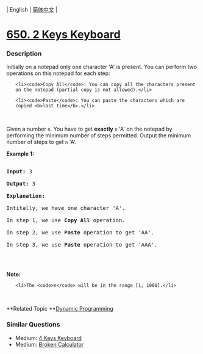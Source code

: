 | English | [简体中文](README.md) |

# [650. 2 Keys Keyboard](https://leetcode-cn.com/problems/2-keys-keyboard)
 ### Description
<p>Initially on a notepad only one character &#39;A&#39; is present. You can perform two operations on this notepad for each step:</p>

<ol>
	<li><code>Copy All</code>: You can copy all the characters present on the notepad (partial copy is not allowed).</li>
	<li><code>Paste</code>: You can paste the characters which are copied <b>last time</b>.</li>
</ol>

<p>&nbsp;</p>

<p>Given a number <code>n</code>. You have to get <b>exactly</b> <code>n</code> &#39;A&#39; on the notepad by performing the minimum number of steps permitted. Output the minimum number of steps to get <code>n</code> &#39;A&#39;.</p>

<p><b>Example 1:</b></p>

<pre>
<b>Input:</b> 3
<b>Output:</b> 3
<b>Explanation:</b>
Intitally, we have one character &#39;A&#39;.
In step 1, we use <b>Copy All</b> operation.
In step 2, we use <b>Paste</b> operation to get &#39;AA&#39;.
In step 3, we use <b>Paste</b> operation to get &#39;AAA&#39;.
</pre>

<p>&nbsp;</p>

<p><b>Note:</b></p>

<ol>
	<li>The <code>n</code> will be in the range [1, 1000].</li>
</ol>

<p>&nbsp;</p>

**Related Topic	**[Dynamic Programming](https://leetcode-cn.com/tag/dynamic-programming) 

### Similar Questions
 - Medium:	[4 Keys Keyboard](https://leetcode-cn.com/problems/4-keys-keyboard) 
 - Medium:	[Broken Calculator](https://leetcode-cn.com/problems/broken-calculator) 
